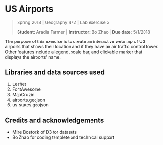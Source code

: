 # US Airports
>Spring 2018 | Geography 472 | Lab exercise 3
>
>**Student:** Aradia Farmer | **Instructor:** Bo Zhao | **Due date:** 5/1/2018

The purpose of this exercise is to create an interactive webmap of US airports that shows
their location and if they have an air traffic control tower. Other features include
a legend, scale bar, and clickable marker that displays the airports' name.

## Libraries and data sources used
<ol>
<li>Leaflet
<li>FontAwesome
<li>MapCruzin
<li>airports.geojson
<li>us-states.geojson
</ol>

## Credits and acknowledgements
<ul>
<li>Mike Bostock of D3 for datasets
<li>Bo Zhao for coding templete and technical support
</ul>

